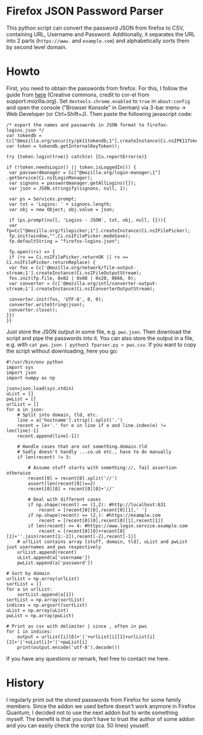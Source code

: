 # Firefox JSON Password Parser

This python script can convert the password JSON from firefox to CSV, containing URL, Username and Password.
Additionally, it separates the URL into 2 parts (`https://www.` and `example.com`) and alphabetically sorts them by second level domain.

# Howto

First, you need to obtain the passwords from firefox. For this, I follow the guide from [here](https://support.mozilla.org/de/questions/1077630#answer-834769) (Creative commons, credit to  cor-el from support.mozilla.org).
Set `devtools.chrome.enabled` to `true` in `about:config` and open the console ("Browser Konsole" in German) via 3-bar menu -> Web Developer (or Ctrl+Shift+J). Then paste the following javascript code:

    /* export the names and passwords in JSON format to firefox-logins.json */
    var tokendb = Cc["@mozilla.org/security/pk11tokendb;1"].createInstance(Ci.nsIPK11TokenDB);
    var token = tokendb.getInternalKeyToken();
    
    try {token.login(true)} catch(e) {Cu.reportError(e)}
    
    if (!token.needsLogin() || token.isLoggedIn()) {
     var passwordmanager = Cc["@mozilla.org/login-manager;1"] .getService(Ci.nsILoginManager);
     var signons = passwordmanager.getAllLogins({});
     var json = JSON.stringify(signons, null, 1);
    
     var ps = Services.prompt;
     var txt = 'Logins: ' + signons.length;
     var obj = new Object; obj.value = json;
    
     if (ps.prompt(null, 'Logins - JSON', txt, obj, null, {})){
     var fp=Cc["@mozilla.org/filepicker;1"].createInstance(Ci.nsIFilePicker);
     fp.init(window,"",Ci.nsIFilePicker.modeSave);
     fp.defaultString = "firefox-logins.json";
    
     fp.open((rv) => {
     if (rv == Ci.nsIFilePicker.returnOK || rv == Ci.nsIFilePicker.returnReplace) {
     var fos = Cc['@mozilla.org/network/file-output-stream;1'].createInstance(Ci.nsIFileOutputStream);
     fos.init(fp.file, 0x02 | 0x08 | 0x20, 0666, 0);
     var converter = Cc['@mozilla.org/intl/converter-output-stream;1'].createInstance(Ci.nsIConverterOutputStream);
    
     converter.init(fos, 'UTF-8', 0, 0);
     converter.writeString(json);
     converter.close();
    }})
    }}

Just store the JSON output in some file, e.g. `pws.json`. Then download the script and pipe the passwords into it. You can also store the output in a file, e.g. with `cat pws.json | python3 fparser.py > pws.csv`. If you want to copy the script without downloading, here you go:

    #!/usr/bin/env python
    import sys
    import json
    import numpy as np
    
    json=json.load(sys.stdin)
    uList = []
    pwList = []
    urlList = []
    for a in json:
        # Split into domain, tld, etc.
        line = a['hostname'].strip().split('.')
        recent = [e+'.' for e in line if e and line.index(e) != len(line)-1]
        recent.append(line[-1])
    
        # Handle cases that are not something.domain.tld
        # Sadly doesn't handly ...co.uk etc., have to do manually
        if len(recent) != 3:
    
            # Assume stuff starts with something://, fail assertion otherwise
            recent[0] = recent[0].split('//')
            assert(len(recent[0])==2)
            recent[0][0] = recent[0][0]+'//'
    
            # Deal with different cases
            if np.shape(recent) == (1,2): #http://localhost:631
                recent = [recent[0][0],recent[0][1],' ']
            if np.shape(recent) == (2,): #https://example.com
                recent = [recent[0][0],recent[0][1],recent[1]]
            if len(recent) >= 4: #https://www.login.service.example.com
                recent = [recent[0][0]+recent[0][1]+''.join(recent[1:-2]),recent[-2],recent[-1]]
        # urlList contains array [stuff, domain, tld], uList and pwList just usernames and pws respectively
        urlList.append(recent)
        uList.append(a['username'])
        pwList.append(a['password'])
    
    # Sort by domain
    urlList = np.array(urlList)
    sortList = []
    for a in urlList:
        sortList.append(a[1])
    sortList = np.array(sortList)
    indices = np.argsort(sortList)
    uList = np.array(uList)
    pwList = np.array(pwList)
    
    # Print as csv with delimiter | since , often in pws
    for i in indices:
        output = urlList[i][0]+'|'+urlList[i][1]+urlList[i][2]+'|'+uList[i]+'|'+pwList[i]
        print(output.encode('utf-8').decode())

If you have any questions or remark, feel free to contact me here.

# History
I regularly print out the stored passwords from Firefox for some family members. Since the addon we used before doesn't work anymore in Firefox Quantum, I decided not to use the next addon but to write something myself. The benefit is that you don't have to trust the author of some addon and you can easily check the script (ca. 50 lines) youself.
